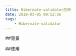 ```yaml
---
title: Hibernate-validator应用
date: 2018-03-05 09:52:56
tags:
    - Hibernate-validator
---
```


##背景

##使用